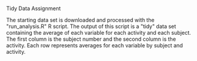 # 
Tidy Data Assignment

The starting data set is downloaded and processed with the "run_analysis.R" R script. The output of this script is a "tidy" data set containing the average of each variable for each activity and each subject. The first column is the subject number and the second column is the activity. Each row represents averages for each variable by subject and activity.
